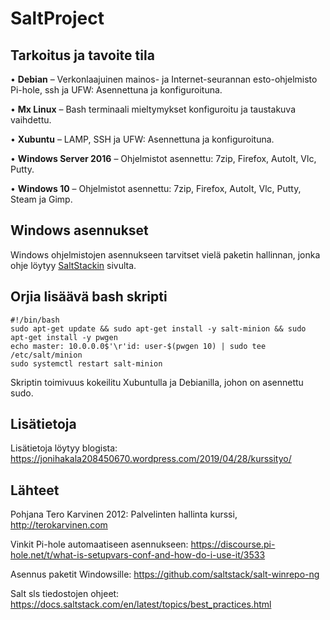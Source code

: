 # SaltProject

## Tarkoitus ja tavoite tila
• **Debian** – Verkonlaajuinen mainos- ja Internet-seurannan esto-ohjelmisto Pi-hole, ssh ja UFW: Asennettuna ja konfiguroituna.

• **Mx Linux** – Bash terminaali mieltymykset konfiguroitu ja taustakuva vaihdettu.

• **Xubuntu** – LAMP, SSH ja UFW: Asennettuna ja konfiguroituna.

• **Windows Server 2016** – Ohjelmistot asennettu: 7zip, Firefox, AutoIt, Vlc, Putty.

• **Windows 10** – Ohjelmistot asennettu: 7zip, Firefox, AutoIt, Vlc, Putty, Steam ja Gimp.

## Windows asennukset
Windows ohjelmistojen asennukseen tarvitset vielä paketin hallinnan, jonka ohje löytyy [SaltStackin](https://docs.saltstack.com/en/latest/topics/windows/windows-package-manager.html) sivulta.

## Orjia lisäävä bash skripti
	#!/bin/bash
	sudo apt-get update && sudo apt-get install -y salt-minion && sudo apt-get install -y pwgen
	echo master: 10.0.0.0$'\r'id: user-$(pwgen 10) | sudo tee /etc/salt/minion
	sudo systemctl restart salt-minion
Skriptin toimivuus kokeilitu Xubuntulla ja Debianilla, johon on asennettu sudo.
## Lisätietoja
Lisätietoja löytyy blogista: https://jonihakala208450670.wordpress.com/2019/04/28/kurssityo/

## Lähteet
Pohjana Tero Karvinen 2012: Palvelinten hallinta kurssi, http://terokarvinen.com

Vinkit Pi-hole automaatiseen asennukseen: https://discourse.pi-hole.net/t/what-is-setupvars-conf-and-how-do-i-use-it/3533

Asennus paketit Windowsille: https://github.com/saltstack/salt-winrepo-ng

Salt sls tiedostojen ohjeet: https://docs.saltstack.com/en/latest/topics/best_practices.html
